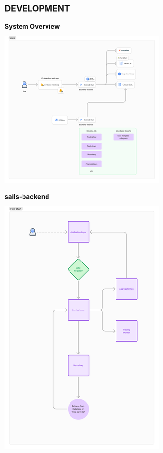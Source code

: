 # DEVELOPMENT

## System Overview

![overview](./images/system-overview.png)

## sails-backend

![sails-backend](./images/backend-code-structure.png)
